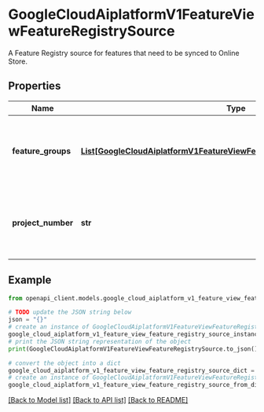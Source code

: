 # GoogleCloudAiplatformV1FeatureViewFeatureRegistrySource

A Feature Registry source for features that need to be synced to Online Store.

## Properties

Name | Type | Description | Notes
------------ | ------------- | ------------- | -------------
**feature_groups** | [**List[GoogleCloudAiplatformV1FeatureViewFeatureRegistrySourceFeatureGroup]**](GoogleCloudAiplatformV1FeatureViewFeatureRegistrySourceFeatureGroup.md) | Required. List of features that need to be synced to Online Store. | [optional] 
**project_number** | **str** | Optional. The project number of the parent project of the Feature Groups. | [optional] 

## Example

```python
from openapi_client.models.google_cloud_aiplatform_v1_feature_view_feature_registry_source import GoogleCloudAiplatformV1FeatureViewFeatureRegistrySource

# TODO update the JSON string below
json = "{}"
# create an instance of GoogleCloudAiplatformV1FeatureViewFeatureRegistrySource from a JSON string
google_cloud_aiplatform_v1_feature_view_feature_registry_source_instance = GoogleCloudAiplatformV1FeatureViewFeatureRegistrySource.from_json(json)
# print the JSON string representation of the object
print(GoogleCloudAiplatformV1FeatureViewFeatureRegistrySource.to_json())

# convert the object into a dict
google_cloud_aiplatform_v1_feature_view_feature_registry_source_dict = google_cloud_aiplatform_v1_feature_view_feature_registry_source_instance.to_dict()
# create an instance of GoogleCloudAiplatformV1FeatureViewFeatureRegistrySource from a dict
google_cloud_aiplatform_v1_feature_view_feature_registry_source_from_dict = GoogleCloudAiplatformV1FeatureViewFeatureRegistrySource.from_dict(google_cloud_aiplatform_v1_feature_view_feature_registry_source_dict)
```
[[Back to Model list]](../README.md#documentation-for-models) [[Back to API list]](../README.md#documentation-for-api-endpoints) [[Back to README]](../README.md)


